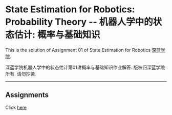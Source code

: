 # State Estimation for Robotics: Probability Theory -- 机器人学中的状态估计: 概率与基础知识

This is the solution of Assignment 01 of State Estimation for Robotics [深蓝学院](https://www.shenlanxueyuan.com/course/251).

深蓝学院机器人学中的状态估计第01讲概率与基础知识作业解答. 版权归深蓝学院所有. 请勿抄袭.

---

## Assignments 

Click [here](doc/solution.pdf)